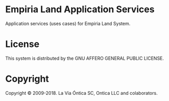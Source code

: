 ﻿# Empiria Land Application Services

Application services (uses cases) for Empiria Land System.

# License

This system is distributed by the GNU AFFERO GENERAL PUBLIC LICENSE.

# Copyright

Copyright © 2009-2018. La Vía Óntica SC, Ontica LLC and colaborators.

